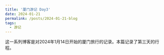 ```yaml
---
title: '厦门游记 Day3'
date: 2024-01-21
permalink: /posts/2024-01-21-blog
tags:
  - 游记
---
```


这一系列博客是对2024年1月14日开始的厦门旅行的记录。本篇记录了第三天的行程。
